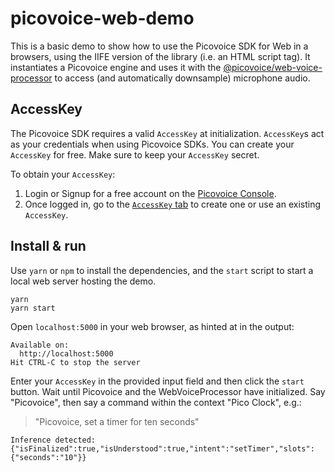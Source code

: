 # picovoice-web-demo

This is a basic demo to show how to use the Picovoice SDK for Web in a browsers, using the IIFE version of the library (i.e. an HTML script tag). It instantiates a Picovoice engine and uses it with the [@picovoice/web-voice-processor](https://www.npmjs.com/package/@picovoice/web-voice-processor) to access (and automatically downsample) microphone audio.

## AccessKey

The Picovoice SDK requires a valid `AccessKey` at initialization. `AccessKey`s act as your credentials when using Picovoice SDKs.
You can create your `AccessKey` for free. Make sure to keep your `AccessKey` secret.

To obtain your `AccessKey`:
1. Login or Signup for a free account on the [Picovoice Console](https://picovoice.ai/console/).
2. Once logged in, go to the [`AccessKey` tab](https://console.picovoice.ai/access_key) to create one or use an existing `AccessKey`.

## Install & run

Use `yarn` or `npm` to install the dependencies, and the `start` script to start a local web server hosting the demo.

```console
yarn
yarn start
```

Open `localhost:5000` in your web browser, as hinted at in the output:

```console
Available on:
  http://localhost:5000
Hit CTRL-C to stop the server
```

Enter your `AccessKey` in the provided input field and then click the `start` button.
Wait until Picovoice and the WebVoiceProcessor have initialized.
Say "Picovoice", then say a command within the context "Pico Clock", e.g.:

> "Picovoice, set a timer for ten seconds"

```
Inference detected: {"isFinalized":true,"isUnderstood":true,"intent":"setTimer","slots":{"seconds":"10"}}
```
